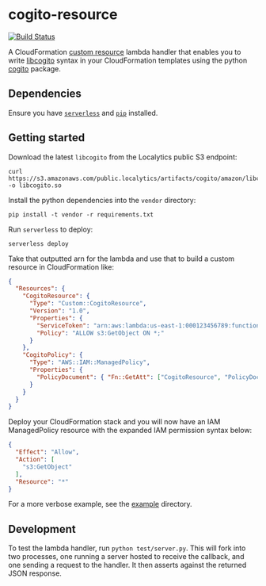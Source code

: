 # cogito-resource

[![Build Status](https://travis-ci.org/localytics/cogito-resource.svg?branch=master)](https://travis-ci.org/localytics/cogito-resource)

A CloudFormation [custom resource](http://docs.aws.amazon.com/AWSCloudFormation/latest/UserGuide/template-custom-resources.html) lambda handler that enables you to write [libcogito](https://github.com/localytics/libcogito) syntax in your CloudFormation templates using the python [cogito](https://pypi.python.org/pypi/cogito) package.

## Dependencies

Ensure you have [`serverless`](https://serverless.com/) and [`pip`](https://pypi.python.org/pypi/pip) installed.

## Getting started

Download the latest `libcogito` from the Localytics public S3 endpoint:

    curl https://s3.amazonaws.com/public.localytics/artifacts/cogito/amazon/libcogito.so -o libcogito.so

Install the python dependencies into the `vendor` directory:

    pip install -t vendor -r requirements.txt

Run `serverless` to deploy:

    serverless deploy

Take that outputted arn for the lambda and use that to build a custom resource in CloudFormation like:

```json
{
  "Resources": {
    "CogitoResource": {
      "Type": "Custom::CogitoResource",
      "Version": "1.0",
      "Properties": {
        "ServiceToken": "arn:aws:lambda:us-east-1:000123456789:function:cogito-dev-cogito",
        "Policy": "ALLOW s3:GetObject ON *;"
      }
    },
    "CogitoPolicy": {
      "Type": "AWS::IAM::ManagedPolicy",
      "Properties": {
        "PolicyDocument": { "Fn::GetAtt": ["CogitoResource", "PolicyDocument"] }
      }
    }
  }
}
```

Deploy your CloudFormation stack and you will now have an IAM ManagedPolicy resource with the expanded IAM permission syntax below:

```json
{
  "Effect": "Allow",
  "Action": [
    "s3:GetObject"
  ],
  "Resource": "*"
}
```

For a more verbose example, see the [example](example) directory.

## Development

To test the lambda handler, run `python test/server.py`. This will fork into two processes, one running a server hosted to receive the callback, and one sending a request to the handler. It then asserts against the returned JSON response.
